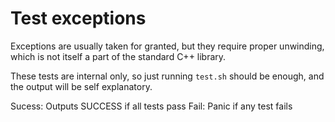 # Test exceptions

Exceptions are usually taken for granted, but they require proper unwinding, which is not itself a part of the standard C++ library.

These tests are internal only, so just running `test.sh` should be enough, and the output will be self explanatory.

Sucess: Outputs SUCCESS if all tests pass
Fail: Panic if any test fails
